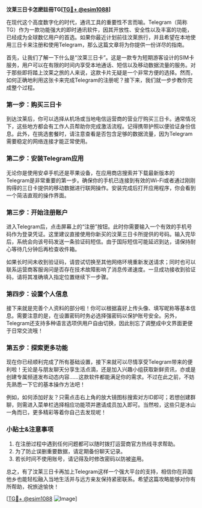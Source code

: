 **汶莱三日卡怎麽註冊TG[[TG💪+ @esim1088](https://t.me/s/esim1088)]**

在现代这个高度数字化的时代，通讯工具的重要性不言而喻。Telegram（简称TG）作为一款功能强大的即时通讯软件，因其开放性、安全性以及丰富的功能，已经成为全球数亿用户的首选。如果你最近计划前往汶莱旅行，并且希望在本地使用三日卡来注册和使用Telegram，那么这篇文章将为你提供一份详尽的指南。

首先，让我们了解一下什么是“汶莱三日卡”。这是一款专为短期游客设计的SIM卡服务，用户可以在有限的时间内享受本地通话、短信以及移动数据流量的服务。对于那些即将踏上汶莱之旅的人来说，这款卡片无疑是一个非常方便的选择。然而，如何正确地利用这张卡来完成Telegram的注册呢？接下来，我们就一步步教你完成整个过程。

### 第一步：购买三日卡

到达汶莱后，你可以选择从机场或当地电信运营商的营业厅购买三日卡。通常情况下，这些地方都会有工作人员帮助你完成激活流程。记得携带护照以便验证身份信息。此外，在挑选套餐时，请注意查看是否包含足够的数据流量，因为Telegram需要稳定的网络连接才能正常使用。

### 第二步：安装Telegram应用

无论你是使用安卓手机还是苹果设备，在应用商店搜索并下载最新版本的Telegram是非常重要的第一步。确保你的手机已连接到有效的Wi-Fi或者通过刚刚购得的三日卡提供的移动数据进行联网操作。安装完成后打开应用程序，你会看到一个简洁直观的操作界面。

### 第三步：开始注册账户

进入Telegram后，点击屏幕上的“注册”按钮。此时你需要输入一个有效的手机号码作为登录凭证。这里建议直接使用你新买的汶莱三日卡所提供的号码。输入完毕后，系统会向该号码发送一条验证码短信。由于国际短信可能延迟到达，请保持耐心等待几分钟后再检查收件箱。

如果长时间未收到验证码，请尝试切换至其他网络环境重新发送请求；同时也可以联系运营商客服询问是否存在技术故障影响了消息传递速度。一旦成功接收到验证码，请将其准确填入指定位置继续下一步骤。

### 第四步：设置个人信息

接下来就是完善个人资料的部分啦！你可以根据喜好上传头像、填写昵称等基本信息。需要注意的是，在设置密码时务必选择强密码以保护账号安全。另外，Telegram还支持多种语言选项供用户自由切换，因此别忘了调整成中文界面更便于日常交流哦！

### 第五步：探索更多功能

现在你已经顺利完成了所有基础设置，接下来就可以尽情享受Telegram带来的便利啦！无论是与朋友聊天分享生活点滴，还是加入兴趣小组获取新鲜资讯，亦或是创建专属频道发布动态内容……这款软件都能满足你的需求。不过在此之前，不妨先熟悉一下它的基本操作方法吧！

例如，如何添加好友？只需点击右上角的放大镜图标搜索对方ID即可；若想创建群聊，则需进入菜单栏选择相应功能项并邀请成员加入即可。当然啦，这些只是冰山一角而已，更多精彩等着你自己去发现呢！

### 小贴士&注意事项

1. 在注册过程中遇到任何问题都可以随时拨打运营商官方热线寻求帮助。
2. 为了防止误删重要数据，请定期备份聊天记录。
3. 若长时间不使用账号，请记得及时修改密码以防被盗用。

总之，有了汶莱三日卡再加上Telegram这样一个强大平台的支持，相信你在异国他乡也能轻松融入当地生活并与远方亲友保持紧密联系。希望这篇攻略能够对你有所帮助，祝旅途愉快！

[[TG💪+ @esim1088](https://t.me/s/esim1088) ![Image](https://i.postimg.cc/4NQfJmqS/Snipaste-2025-05-13-00-14-12.png)]